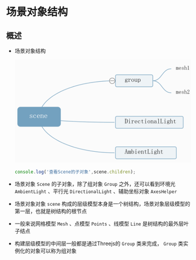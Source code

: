 # 场景对象结构

## 概述

+ 场景对象结构

  ![scene含组对象](images/scene含组对象.png)

  ```js
  console.log('查看Scene的子对象',scene.children);
  ```

+ 场景对象 `Scene` 的子对象，除了组对象 `Group` 之外，还可以看到环境光 `AmbientLight` 、平行光 `DirectionalLight` 、辅助坐标对象 `AxesHelper`

+ 场景对象对象 `scene` 构成的层级模型本身是一个树结构，场景对象层级模型的第一层，也就是树结构的根节点
+ 一般来说网格模型 `Mesh` 、点模型 `Points` 、线模型 `Line` 是树结构的最外层叶子结点
+ 构建层级模型的中间层一般都是通过Threejs的 `Group` 类来完成， `Group` 类实例化的对象可以称为组对象
